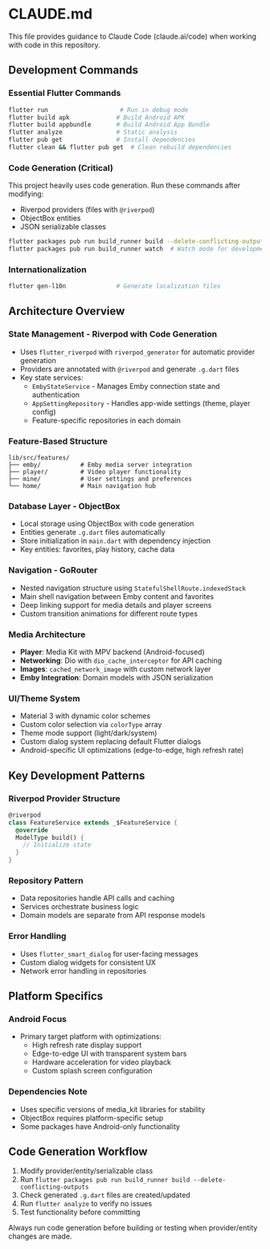 # CLAUDE.md

This file provides guidance to Claude Code (claude.ai/code) when working with code in this repository.

## Development Commands

### Essential Flutter Commands
```bash
flutter run                    # Run in debug mode
flutter build apk             # Build Android APK
flutter build appbundle       # Build Android App Bundle
flutter analyze               # Static analysis
flutter pub get               # Install dependencies
flutter clean && flutter pub get  # Clean rebuild dependencies
```

### Code Generation (Critical)
This project heavily uses code generation. Run these commands after modifying:
- Riverpod providers (files with `@riverpod`)
- ObjectBox entities
- JSON serializable classes

```bash
flutter packages pub run build_runner build --delete-conflicting-outputs
flutter packages pub run build_runner watch  # Watch mode for development
```

### Internationalization
```bash
flutter gen-l10n              # Generate localization files
```

## Architecture Overview

### State Management - Riverpod with Code Generation
- Uses `flutter_riverpod` with `riverpod_generator` for automatic provider generation
- Providers are annotated with `@riverpod` and generate `.g.dart` files
- Key state services:
  - `EmbyStateService` - Manages Emby connection state and authentication
  - `AppSettingRepository` - Handles app-wide settings (theme, player config)
  - Feature-specific repositories in each domain

### Feature-Based Structure
```
lib/src/features/
├── emby/           # Emby media server integration
├── player/         # Video player functionality
├── mine/           # User settings and preferences
└── home/           # Main navigation hub
```

### Database Layer - ObjectBox
- Local storage using ObjectBox with code generation
- Entities generate `.g.dart` files automatically
- Store initialization in `main.dart` with dependency injection
- Key entities: favorites, play history, cache data

### Navigation - GoRouter
- Nested navigation structure using `StatefulShellRoute.indexedStack`
- Main shell navigation between Emby content and favorites
- Deep linking support for media details and player screens
- Custom transition animations for different route types

### Media Architecture
- **Player**: Media Kit with MPV backend (Android-focused)
- **Networking**: Dio with `dio_cache_interceptor` for API caching
- **Images**: `cached_network_image` with custom network layer
- **Emby Integration**: Domain models with JSON serialization

### UI/Theme System
- Material 3 with dynamic color schemes
- Custom color selection via `colorType` array
- Theme mode support (light/dark/system)
- Custom dialog system replacing default Flutter dialogs
- Android-specific UI optimizations (edge-to-edge, high refresh rate)

## Key Development Patterns

### Riverpod Provider Structure
```dart
@riverpod
class FeatureService extends _$FeatureService {
  @override
  ModelType build() {
    // Initialize state
  }
}
```

### Repository Pattern
- Data repositories handle API calls and caching
- Services orchestrate business logic
- Domain models are separate from API response models

### Error Handling
- Uses `flutter_smart_dialog` for user-facing messages
- Custom dialog widgets for consistent UX
- Network error handling in repositories

## Platform Specifics

### Android Focus
- Primary target platform with optimizations:
  - High refresh rate display support
  - Edge-to-edge UI with transparent system bars
  - Hardware acceleration for video playback
  - Custom splash screen configuration

### Dependencies Note
- Uses specific versions of media_kit libraries for stability
- ObjectBox requires platform-specific setup
- Some packages have Android-only functionality

## Code Generation Workflow
1. Modify provider/entity/serializable class
2. Run `flutter packages pub run build_runner build --delete-conflicting-outputs`
3. Check generated `.g.dart` files are created/updated
4. Run `flutter analyze` to verify no issues
5. Test functionality before committing

Always run code generation before building or testing when provider/entity changes are made.